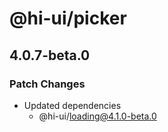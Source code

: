 # @hi-ui/picker

## 4.0.7-beta.0

### Patch Changes

- Updated dependencies
  - @hi-ui/loading@4.1.0-beta.0
